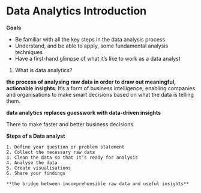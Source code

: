 # Data Analytics Introduction

**Goals**

* Be familiar with all the key steps in the data analysis process
* Understand, and be able to apply, some fundamental analysis techniques
* Have a first-hand glimpse of what it’s like to work as a data analyst


1. What is data analytics?

  __the process of analysing raw data in order to draw out meaningful, actionable insights__. It’s a form of business intelligence, enabling companies and organisations to make smart decisions based on what the data is telling them.

  **data analytics replaces guesswork with data-driven insights**

  There to make faster and better business decisions.

  **Steps of a Data analyst**

    1. Define your question or problem statement
    2. Collect the necessary raw data
    3. Clean the data so that it’s ready for analysis
    4. Analyse the data
    5. Create visualisations
    6. Share your findings

    **the bridge between incomprehensible raw data and useful insights**

